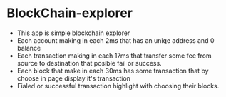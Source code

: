 # BlockChain-explorer
- This app is simple blockchain explorer
- Each account making in each 2ms that has an uniqe address and 0 balance
- Each transaction making in each 17ms that transfer some fee from source to destination that posible fail or success.
- Each block that make in each 30ms has some transaction that by choose in page display it's transaction
- Fialed or successful transaction highlight with choosing their blocks.
